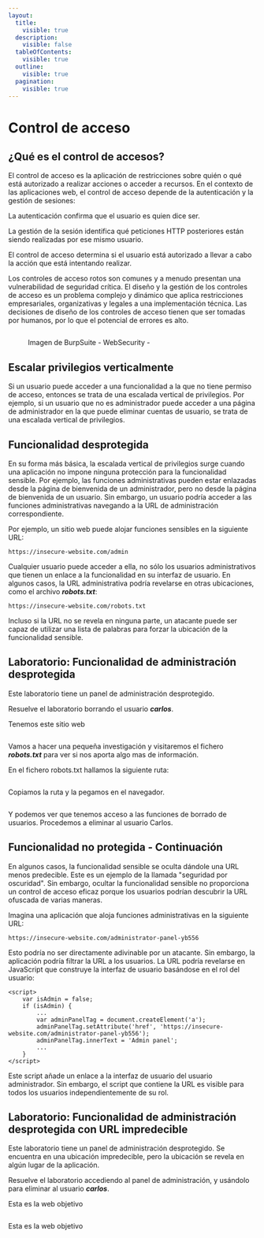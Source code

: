 ```yaml
---
layout:
  title:
    visible: true
  description:
    visible: false
  tableOfContents:
    visible: true
  outline:
    visible: true
  pagination:
    visible: true
---
```


# Control de acceso

## ¿Qué es el control de accesos?

El control de acceso es la aplicación de restricciones sobre quién o qué está autorizado a realizar acciones o acceder a recursos. En el contexto de las aplicaciones web, el control de acceso depende de la autenticación y la gestión de sesiones:

La autenticación confirma que el usuario es quien dice ser.&#x20;

La gestión de la sesión identifica qué peticiones HTTP posteriores están siendo realizadas por ese mismo usuario.&#x20;

El control de acceso determina si el usuario está autorizado a llevar a cabo la acción que está intentando realizar.&#x20;

Los controles de acceso rotos son comunes y a menudo presentan una vulnerabilidad de seguridad crítica. El diseño y la gestión de los controles de acceso es un problema complejo y dinámico que aplica restricciones empresariales, organizativas y legales a una implementación técnica. Las decisiones de diseño de los controles de acceso tienen que ser tomadas por humanos, por lo que el potencial de errores es alto.

<figure><img src="../.gitbook/assets/image (13) (1) (1).png" alt=""><figcaption><p>Imagen de BurpSuite - WebSecurity - </p></figcaption></figure>



## Escalar privilegios verticalmente

Si un usuario puede acceder a una funcionalidad a la que no tiene permiso de acceso, entonces se trata de una escalada vertical de privilegios. Por ejemplo, si un usuario que no es administrador puede acceder a una página de administrador en la que puede eliminar cuentas de usuario, se trata de una escalada vertical de privilegios.



## Funcionalidad desprotegida&#x20;

En su forma más básica, la escalada vertical de privilegios surge cuando una aplicación no impone ninguna protección para la funcionalidad sensible. Por ejemplo, las funciones administrativas pueden estar enlazadas desde la página de bienvenida de un administrador, pero no desde la página de bienvenida de un usuario. Sin embargo, un usuario podría acceder a las funciones administrativas navegando a la URL de administración correspondiente.

Por ejemplo, un sitio web puede alojar funciones sensibles en la siguiente URL:

```
https://insecure-website.com/admin
```

Cualquier usuario puede acceder a ella, no sólo los usuarios administrativos que tienen un enlace a la funcionalidad en su interfaz de usuario. En algunos casos, la URL administrativa podría revelarse en otras ubicaciones, como el archivo _**robots.txt**_:

```
https://insecure-website.com/robots.txt
```

Incluso si la URL no se revela en ninguna parte, un atacante puede ser capaz de utilizar una lista de palabras para forzar la ubicación de la funcionalidad sensible.

## Laboratorio: Funcionalidad de administración desprotegida

Este laboratorio tiene un panel de administración desprotegido.

Resuelve el laboratorio borrando el usuario _**carlos**_.

Tenemos este sitio web

<figure><img src="../.gitbook/assets/image (14) (1).png" alt=""><figcaption></figcaption></figure>

Vamos a hacer una pequeña investigación y visitaremos el fichero _**robots.txt**_ para ver si nos aporta algo mas de información.

En el fichero robots.txt hallamos la siguiente ruta:

<figure><img src="../.gitbook/assets/image (15).png" alt=""><figcaption></figcaption></figure>

Copiamos la ruta y la pegamos en el navegador.

<figure><img src="../.gitbook/assets/image (16).png" alt=""><figcaption></figcaption></figure>

Y podemos ver que tenemos acceso a las funciones de borrado de usuarios. Procedemos a eliminar al usuario Carlos.

## Funcionalidad no protegida - Continuación

En algunos casos, la funcionalidad sensible se oculta dándole una URL menos predecible. Este es un ejemplo de la llamada "seguridad por oscuridad". Sin embargo, ocultar la funcionalidad sensible no proporciona un control de acceso eficaz porque los usuarios podrían descubrir la URL ofuscada de varias maneras.

Imagina una aplicación que aloja funciones administrativas en la siguiente URL:

```
https://insecure-website.com/administrator-panel-yb556
```

Esto podría no ser directamente adivinable por un atacante. Sin embargo, la aplicación podría filtrar la URL a los usuarios. La URL podría revelarse en JavaScript que construye la interfaz de usuario basándose en el rol del usuario:

```
<script>
	var isAdmin = false;
	if (isAdmin) {
		...
		var adminPanelTag = document.createElement('a');
		adminPanelTag.setAttribute('href', 'https://insecure-website.com/administrator-panel-yb556');
		adminPanelTag.innerText = 'Admin panel';
		...
	}
</script>
```

Este script añade un enlace a la interfaz de usuario del usuario administrador. Sin embargo, el script que contiene la URL es visible para todos los usuarios independientemente de su rol.

## Laboratorio: Funcionalidad de administración desprotegida con URL impredecible

Este laboratorio tiene un panel de administración desprotegido. Se encuentra en una ubicación impredecible, pero la ubicación se revela en algún lugar de la aplicación.

Resuelve el laboratorio accediendo al panel de administración, y usándolo para eliminar al usuario _**carlos**_.

Esta es la web objetivo

<figure><img src="../.gitbook/assets/image (17).png" alt=""><figcaption></figcaption></figure>

Esta es la web objetivo







